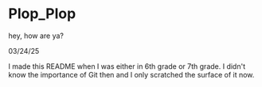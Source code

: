 # Plop_Plop
hey, how are ya?

03/24/25

I made this README when I was either in 6th grade or 7th grade. I didn't know the importance of Git then and I only scratched the surface of it now.

